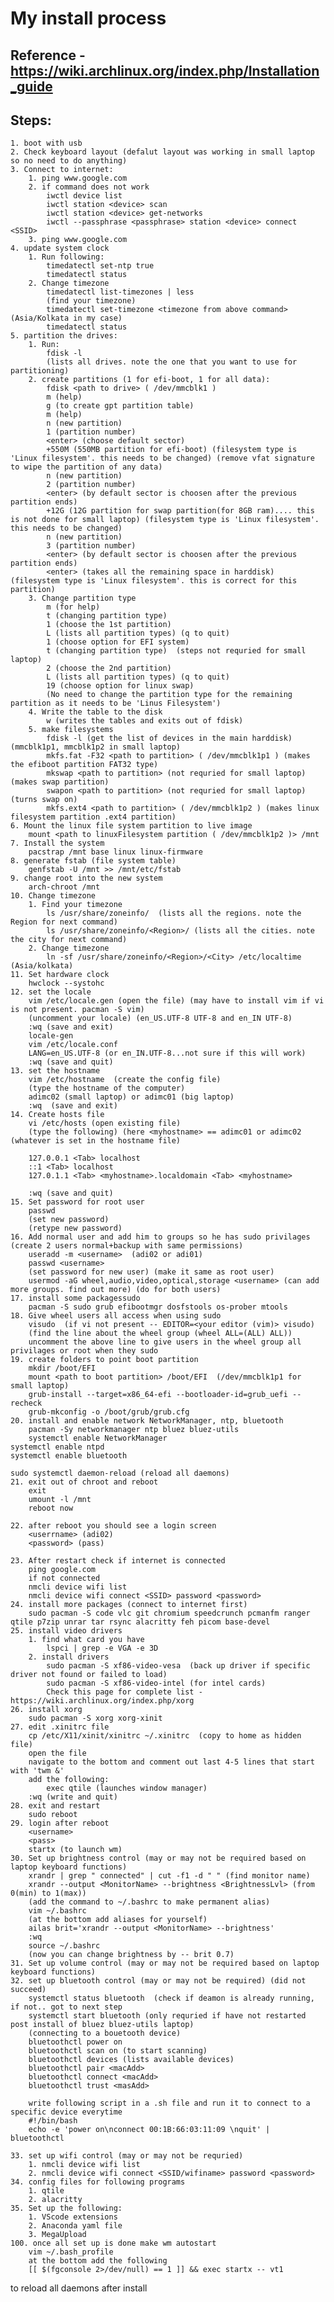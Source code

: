 # My install process
## Reference - https://wiki.archlinux.org/index.php/Installation_guide
## Steps:
	1. boot with usb
	2. Check keyboard layout (defalut layout was working in small laptop so no need to do anything)
	3. Connect to internet:
		1. ping www.google.com
		2. if command does not work
            iwctl device list 
            iwctl station <device> scan
            iwctl station <device> get-networks
            iwctl --passphrase <passphrase> station <device> connect <SSID>
        3. ping www.google.com
    4. update system clock
        1. Run following:
            timedatectl set-ntp true
            timedatectl status
        2. Change timezone
            timedatectl list-timezones | less
            (find your timezone)
            timedatectl set-timezone <timezone from above command> (Asia/Kolkata in my case)
            timedatectl status
    5. partition the drives:
        1. Run:
            fdisk -l 
            (lists all drives. note the one that you want to use for partitioning)
        2. create partitions (1 for efi-boot, 1 for all data):
            fdisk <path to drive> ( /dev/mmcblk1 )
            m (help)
            g (to create gpt partition table)
            m (help)
            n (new partition)
            1 (partition number)
            <enter> (choose default sector)
            +550M (550MB partition for efi-boot) (filesystem type is 'Linux filesystem'. this needs to be changed) (remove vfat signature to wipe the partition of any data)
            n (new partition)
            2 (partition number)
            <enter> (by default sector is choosen after the previous partition ends)
            +12G (12G partition for swap partition(for 8GB ram).... this is not done for small laptop) (filesystem type is 'Linux filesystem'. this needs to be changed)
            n (new partition)
            3 (partition number)
            <enter> (by default sector is choosen after the previous partition ends)
            <enter> (takes all the remaining space in harddisk) (filesystem type is 'Linux filesystem'. this is correct for this partition)
        3. Change partition type
            m (for help)
            t (changing partition type)
            1 (choose the 1st partition)
            L (lists all partition types) (q to quit)
            1 (choose option for EFI system)
            t (changing partition type)  (steps not requried for small laptop)
            2 (choose the 2nd partition)
            L (lists all partition types) (q to quit)
            19 (choose option for linux swap)
            (No need to change the partition type for the remaining partition as it needs to be 'Linus Filesystem')
        4. Write the table to the disk
            w (writes the tables and exits out of fdisk)
        5. make filesystems
            fdisk -l (get the list of devices in the main harddisk) (mmcblk1p1, mmcblk1p2 in small laptop)
            mkfs.fat -F32 <path to partition> ( /dev/mmcblk1p1 ) (makes the efiboot partition FAT32 type)
            mkswap <path to partition> (not requried for small laptop) (makes swap partition)
            swapon <path to partition> (not requried for small laptop) (turns swap on)
            mkfs.ext4 <path to partition> ( /dev/mmcblk1p2 ) (makes linux filesystem partition .ext4 partition)
    6. Mount the linux file system partition to live image
        mount <path to linuxFilesystem partition ( /dev/mmcblk1p2 )> /mnt
    7. Install the system
        pacstrap /mnt base linux linux-firmware
    8. generate fstab (file system table)
        genfstab -U /mnt >> /mnt/etc/fstab
    9. change root into the new system
        arch-chroot /mnt
    10. Change timezone
        1. Find your timezone
            ls /usr/share/zoneinfo/  (lists all the regions. note the Region for next command)
            ls /usr/share/zoneinfo/<Region>/ (lists all the cities. note the city for next command)
        2. Change timezone
            ln -sf /usr/share/zoneinfo/<Region>/<City> /etc/localtime   (Asia/kolkata)
    11. Set hardware clock
        hwclock --systohc
    12. set the locale
        vim /etc/locale.gen (open the file) (may have to install vim if vi is not present. pacman -S vim)
        (uncomment your locale) (en_US.UTF-8 UTF-8 and en_IN UTF-8)
        :wq (save and exit)
        locale-gen
        vim /etc/locale.conf
        LANG=en_US.UTF-8 (or en_IN.UTF-8...not sure if this will work)
        :wq (save and quit)
    13. set the hostname
        vim /etc/hostname  (create the config file)
        (type the hostname of the computer)
        adimc02 (small laptop) or adimc01 (big laptop)
        :wq  (save and exit)
    14. Create hosts file
        vi /etc/hosts (open existing file)
        (type the following) (here <myhostname> == adimc01 or adimc02 (whatever is set in the hostname file)

        127.0.0.1 <Tab> localhost
        ::1 <Tab> localhost
        127.0.1.1 <Tab> <myhostname>.localdomain <Tab> <myhostname>
        
        :wq (save and quit)
    15. Set password for root user
        passwd
        (set new password)
        (retype new password)
    16. Add normal user and add him to groups so he has sudo privilages (create 2 users normal+backup with same permissions)
        useradd -m <username>  (adi02 or adi01)
        passwd <username>
        (set password for new user) (make it same as root user)
        usermod -aG wheel,audio,video,optical,storage <username> (can add more groups. find out more) (do for both users)
    17. install some packagessudo
        pacman -S sudo grub efibootmgr dosfstools os-prober mtools 
    18. Give wheel users all access when using sudo
        visudo  (if vi not present -- EDITOR=<your editor (vim)> visudo)
        (find the line about the wheel group (wheel ALL=(ALL) ALL))
        uncomment the above line to give users in the wheel group all privilages or root when they sudo
    19. create folders to point boot partition
        mkdir /boot/EFI
        mount <path to boot partition> /boot/EFI  (/dev/mmcblk1p1 for small laptop)
        grub-install --target=x86_64-efi --bootloader-id=grub_uefi --recheck
        grub-mkconfig -o /boot/grub/grub.cfg
    20. install and enable network NetworkManager, ntp, bluetooth
        pacman -Sy networkmanager ntp bluez bluez-utils
        systemctl enable NetworkManager
	systemctl enable ntpd
	systemctl enable bluetooth
	
	sudo systemctl daemon-reload (reload all daemons)
    21. exit out of chroot and reboot
        exit
        umount -l /mnt
        reboot now
        
    22. after reboot you should see a login screen
        <userrname> (adi02)
        <password> (pass)
    
    23. After restart check if internet is connected
        ping google.com
        if not connected
        nmcli device wifi list
        nmcli device wifi connect <SSID> password <password>
    24. install more packages (connect to internet first)
        sudo pacman -S code vlc git chromium speedcrunch pcmanfm ranger qtile p7zip unrar tar rsync alacritty feh picom base-devel
    25. install video drivers
        1. find what card you have
            lspci | grep -e VGA -e 3D
        2. install drivers
            sudo pacman -S xf86-video-vesa  (back up driver if specific driver not found or failed to load)
            sudo pacman -S xf86-video-intel (for intel cards)
            Check this page for complete list - https://wiki.archlinux.org/index.php/xorg
    26. install xorg
        sudo pacman -S xorg xorg-xinit
    27. edit .xinitrc file
        cp /etc/X11/xinit/xinitrc ~/.xinitrc  (copy to home as hidden file)
        open the file
        navigate to the bottom and comment out last 4-5 lines that start with 'twm &'
        add the following:
            exec qtile (launches window manager)
        :wq (write and quit)
    28. exit and restart
        sudo reboot
    29. login after reboot
        <username>
        <pass>
        startx (to launch wm)
    30. Set up brightness control (may or may not be required based on laptop keyboard functions)
        xrandr | grep " connected" | cut -f1 -d " " (find monitor name)
        xrandr --output <MonitorName> --brightness <BrightnessLvl> (from 0(min) to 1(max))
        (add the command to ~/.bashrc to make permanent alias)
        vim ~/.bashrc
        (at the bottom add aliases for yourself)
        ailas brit='xrandr --output <MonitorName> --brightness'
        :wq
        source ~/.bashrc
        (now you can change brightness by -- brit 0.7)        
    31. Set up volume control (may or may not be required based on laptop keyboard functions)
    32. set up bluetooth control (may or may not be required) (did not succeed)
        systemctl status bluetooth  (check if deamon is already running, if not.. got to next step
        systemctl start bluetooth (only requried if have not restarted post install of bluez bluez-utils laptop)
        (connecting to a bouetooth device)
        bluetoothctl power on
        bluetoothctl scan on (to start scanning)
        bluetoothctl devices (lists available devices)
        bluetoothctl pair <macAdd>
        bluetoothctl connect <macAdd>
        bluetoothctl trust <masAdd>
        
        write following script in a .sh file and run it to connect to a specific device everytime
        #!/bin/bash
        echo -e 'power on\nconnect 00:1B:66:03:11:09 \nquit' | bluetoothctl
        
    33. set up wifi control (may or may not be requried)
        1. nmcli device wifi list
        2. nmcli device wifi connect <SSID/wifiname> password <password>
    34. config files for following programs
        1. qtile
        2. alacritty
    35. Set up the following:
        1. VScode extensions
        2. Anaconda yaml file
        3. MegaUpload
    100. once all set up is done make wm autostart
        vim ~/.bash_profile
        at the bottom add the following
        [[ $(fgconsole 2>/dev/null) == 1 ]] && exec startx -- vt1    
        
    
to reload all daemons after install

